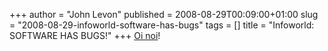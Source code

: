 +++
author = "John Levon"
published = 2008-08-29T00:09:00+01:00
slug = "2008-08-29-infoworld-software-has-bugs"
tags = []
title = "Infoworld: SOFTWARE HAS BUGS!"
+++
[Oi
noi](http://weblog.infoworld.com/fatalexception/archives/2008/08/bitten_by_the_r.html)!
